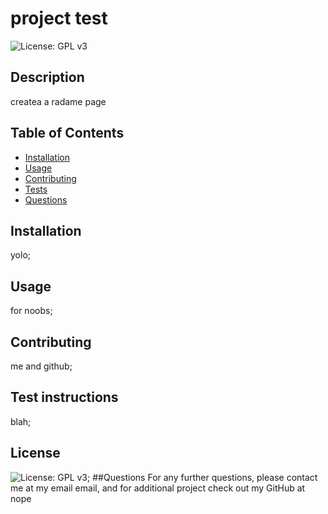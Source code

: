 # project test

  ![License: GPL v3](https://img.shields.io/badge/License-GPLv3-blue.svg)
  ## Description
  createa a radame page
  ## Table of Contents
  * [Installation](#installation)
  * [Usage](#usage)
  * [Contributing](#contributing)   
  * [Tests](#tests)
  * [Questions](#questions)
  
  ## Installation
  yolo;
  ## Usage
  for noobs;
  ## Contributing
  me and github;
  ## Test instructions
  blah;
  ## License
  ![License: GPL v3](https://img.shields.io/badge/License-GPLv3-blue.svg);
  ##Questions
  For any further questions, please contact me at my email email, and for additional project check out my GitHub at nope

  